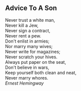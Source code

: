## Advice To A Son
Never trust a white man,<br>
Never kill a Jew,<br>
Never sign a contract,<br>
Never rent a pew.<br>
Don't enlist in armies;<br>
Nor marry many wives;<br>
Never write for magazines;<br>
Never scratch your hives.<br>
Always put paper on the seat,<br>
Don't believe in wars,<br>
Keep yourself both clean and neat,<br>
Never marry whores.<br>
*Ernest Hemingway*
